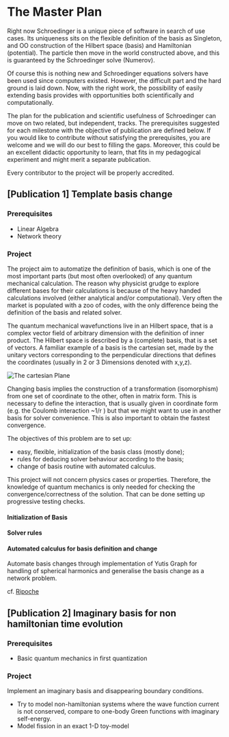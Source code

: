 # The Master Plan

Right now Schroedinger is a unique piece of software in search of use cases. 
Its uniqueness sits on the flexible definition of the basis as Singleton, and OO construction of the Hilbert space (basis) and Hamiltonian (potential). 
The particle then move in the world constructed above, and this is guaranteed by the Schroedinger solve (Numerov).

Of course this is nothing new and Schroedinger equations solvers have been used since computers existed. However, the difficult part and the hard ground is laid down. Now, with the right work, the possibility of easily extending basis provides with opportunities both scientifically and computationally.

The plan for the publication and scientific usefulness of Schroedinger can move on two related, but independent, tracks. 
The prerequisites suggested for each milestone with the objective of publication are defined below. 
If you would like to contribute without satisfying the prerequisites, you are welcome and we will do our best to filling the gaps. Moreover, this could be an excellent didactic opportunity to learn, that fits in my pedagogical experiment and might merit a separate publication.

Every contributor to the project will be properly accredited.

## [Publication 1] Template basis change

### Prerequisites

- Linear Algebra
- Network theory

### Project

The project aim to automatize the definition of basis, which is one of the most important parts (but most often overlooked) of any quantum mechanical calculation. The reason why physicist grudge to explore different bases for their calculations is because of the heavy handed calculations involved (either analytical and/or computational). Very often the market is populated with a zoo of codes, with the only difference being the definition of the basis and related solver.

The quantum mechanical wavefunctions live in an Hilbert space, that is a complex vector field of arbitrary dimension with the definition of inner product. The Hilbert space is described by a (complete) basis, that is a set of vectors. A familiar example of a basis is the cartesian set, made by the unitary vectors corresponding to the perpendicular directions that defines the coordinates (usually in 2 or 3 Dimensions denoted with x,y,z). 

![The cartesian Plane](https://upload.wikimedia.org/wikipedia/commons/0/0e/Cartesian-coordinate-system.svg)

Changing basis implies the construction of a transformation (isomorphism) from one set of coordinate to the other, often in matrix form. This is necessary to define the interaction, that is usually given in coordinate form (e.g. the Coulomb interaction ~1/r ) but that we might want to use in another basis for solver convenience. This is also important to obtain the fastest convergence.

The objectives of this problem are to set up:
- easy, flexible, initialization of the basis class (mostly done);
- rules for deducing solver behaviour according to the basis;
- change of basis routine with automated calculus.

This project will not concern physics cases or properties. Therefore, the knowledge of quantum mechanics is only needed for checking the convergence/correctness of the solution. That can be done setting up progressive testing checks.

#### Initialization of Basis

#### Solver rules

#### Automated calculus for basis definition and change

Automate basis changes through implementation of Yutis Graph for handling of spherical harmonics and generalise the basis change as a network problem.

cf. [Ripoche](https://abinitio.triumf.ca/2019/ripoche_SlidesTriumf2019.pdf)

## [Publication 2] Imaginary basis for non hamiltonian time evolution

### Prerequisites

- Basic quantum mechanics in first quantization

### Project

Implement an imaginary basis and disappearing boundary conditions. 

- Try to model non-hamiltonian systems where the wave function current is not conserved, compare to one-body Green functions with imaginary self-energy.
- Model fission in an exact 1-D toy-model




